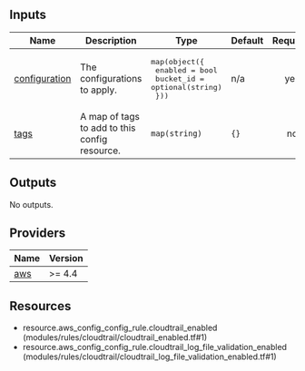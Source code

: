 <!-- BEGIN_TF_DOCS -->


## Inputs

| Name | Description | Type | Default | Required |
|------|-------------|------|---------|:--------:|
| <a name="input_configuration"></a> [configuration](#input\_configuration) | The configurations to apply. | <pre>map(object({<br>    enabled   = bool<br>    bucket_id = optional(string)<br>  }))</pre> | n/a | yes |
| <a name="input_tags"></a> [tags](#input\_tags) | A map of tags to add to this config resource. | `map(string)` | `{}` | no |

## Outputs

No outputs.

## Providers

| Name | Version |
|------|---------|
| <a name="provider_aws"></a> [aws](#provider\_aws) | >= 4.4 |

## Resources

- resource.aws_config_config_rule.cloudtrail_enabled (modules/rules/cloudtrail/cloudtrail_enabled.tf#1)
- resource.aws_config_config_rule.cloudtrail_log_file_validation_enabled (modules/rules/cloudtrail/cloudtrail_log_file_validation_enabled.tf#1)
<!-- END_TF_DOCS -->
